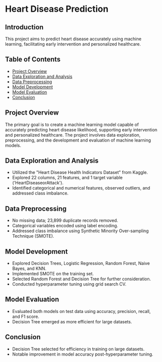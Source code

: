 # Heart Disease Prediction



## Introduction

This project aims to predict heart disease accurately using machine learning, facilitating early intervention and personalized healthcare.

## Table of Contents

- [Project Overview](#project-overview)
- [Data Exploration and Analysis](#data-exploration-and-analysis)
- [Data Preprocessing](#data-preprocessing)
- [Model Development](#model-development)
- [Model Evaluation](#model-evaluation)
- [Conclusion](#conclusion)

## Project Overview

The primary goal is to create a machine learning model capable of accurately predicting heart disease likelihood, supporting early intervention and personalized healthcare. The project involves data exploration, preprocessing, and the development and evaluation of machine learning models.

## Data Exploration and Analysis

- Utilized the "Heart Disease Health Indicators Dataset" from Kaggle.
- Explored 22 columns, 21 features, and 1 target variable ('HeartDiseaseorAttack').
- Identified categorical and numerical features, observed outliers, and addressed class imbalance.

## Data Preprocessing

- No missing data; 23,899 duplicate records removed.
- Categorical variables encoded using label encoding.
- Addressed class imbalance using Synthetic Minority Over-sampling Technique (SMOTE).

## Model Development

- Explored Decision Trees, Logistic Regression, Random Forest, Naive Bayes, and KNN.
- Implemented SMOTE on the training set.
- Selected Random Forest and Decision Tree for further consideration.
- Conducted hyperparameter tuning using grid search CV.

## Model Evaluation

- Evaluated both models on test data using accuracy, precision, recall, and F1 score.
- Decision Tree emerged as more efficient for large datasets.

## Conclusion

- Decision Tree selected for efficiency in training on large datasets.
- Notable improvement in model accuracy post-hyperparameter tuning.







